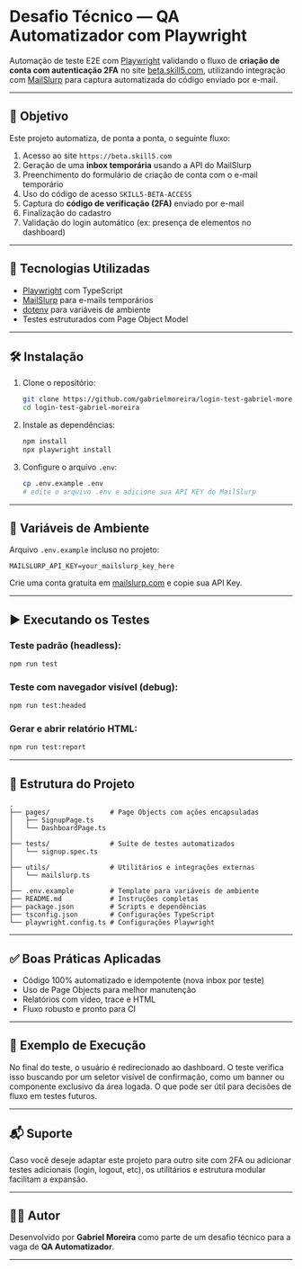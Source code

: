 # Desafio Técnico — QA Automatizador com Playwright

Automação de teste E2E com [Playwright](https://playwright.dev) validando o fluxo de **criação de conta com autenticação 2FA** no site [beta.skill5.com](https://beta.skill5.com), utilizando integração com [MailSlurp](https://mailslurp.com) para captura automatizada do código enviado por e-mail.

---

## 🚀 Objetivo

Este projeto automatiza, de ponta a ponta, o seguinte fluxo:

1. Acesso ao site `https://beta.skill5.com`
2. Geração de uma **inbox temporária** usando a API do MailSlurp
3. Preenchimento do formulário de criação de conta com o e-mail temporário
4. Uso do código de acesso `SKILL5-BETA-ACCESS`
5. Captura do **código de verificação (2FA)** enviado por e-mail
6. Finalização do cadastro
7. Validação do login automático (ex: presença de elementos no dashboard)

---

## 🧪 Tecnologias Utilizadas

- [Playwright](https://playwright.dev/) com TypeScript
- [MailSlurp](https://www.mailslurp.com) para e-mails temporários
- [dotenv](https://www.npmjs.com/package/dotenv) para variáveis de ambiente
- Testes estruturados com Page Object Model

---

## 🛠️ Instalação

1. Clone o repositório:
   ```bash
   git clone https://github.com/gabrielmoreira/login-test-gabriel-moreira.git
   cd login-test-gabriel-moreira
   ```

2. Instale as dependências:
   ```bash
   npm install
   npx playwright install
   ```

3. Configure o arquivo `.env`:
   ```bash
   cp .env.example .env
   # edite o arquivo .env e adicione sua API KEY do MailSlurp
   ```

---

## 🔐 Variáveis de Ambiente

Arquivo `.env.example` incluso no projeto:

```dotenv
MAILSLURP_API_KEY=your_mailslurp_key_here
```

Crie uma conta gratuita em [mailslurp.com](https://app.mailslurp.com) e copie sua API Key.

---

## ▶️ Executando os Testes

### Teste padrão (headless):
```bash
npm run test
```

### Teste com navegador visível (debug):
```bash
npm run test:headed
```

### Gerar e abrir relatório HTML:
```bash
npm run test:report
```

---

## 📁 Estrutura do Projeto

```
.
├── pages/               # Page Objects com ações encapsuladas
│   ├── SignupPage.ts
│   └── DashboardPage.ts
│
├── tests/               # Suíte de testes automatizados
│   └── signup.spec.ts
│
├── utils/               # Utilitários e integrações externas
│   └── mailslurp.ts
│
├── .env.example         # Template para variáveis de ambiente
├── README.md            # Instruções completas
├── package.json         # Scripts e dependências
├── tsconfig.json        # Configurações TypeScript
└── playwright.config.ts # Configurações Playwright
```

---

## ✅ Boas Práticas Aplicadas

- Código 100% automatizado e idempotente (nova inbox por teste)
- Uso de Page Objects para melhor manutenção
- Relatórios com vídeo, trace e HTML
- Fluxo robusto e pronto para CI

---

## 📸 Exemplo de Execução

No final do teste, o usuário é redirecionado ao dashboard. O teste verifica isso buscando por um seletor visível de confirmação, como um banner ou componente exclusivo da área logada.
O que pode ser útil para decisões de fluxo em testes futuros.

---

## 📬 Suporte

Caso você deseje adaptar este projeto para outro site com 2FA ou adicionar testes adicionais (login, logout, etc), os utilitários e estrutura modular facilitam a expansão.

---

## 👨‍💻 Autor

Desenvolvido por **Gabriel Moreira** como parte de um desafio técnico para a vaga de **QA Automatizador**.

---